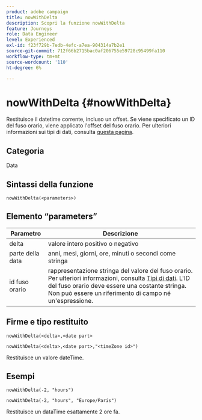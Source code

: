 ```yaml
---
product: adobe campaign
title: nowWithDelta
description: Scopri la funzione nowWithDelta
feature: Journeys
role: Data Engineer
level: Experienced
exl-id: f23f729b-7edb-4efc-a7ea-904314a7b2e1
source-git-commit: 712f66b2715bac0af206755e59728c95499fa110
workflow-type: tm+mt
source-wordcount: '110'
ht-degree: 6%

---
```


# nowWithDelta {#nowWithDelta}

Restituisce il datetime corrente, incluso un offset. Se viene specificato un ID del fuso orario, viene applicato l&#39;offset del fuso orario. Per ulteriori informazioni sui tipi di dati, consulta [questa pagina](../expression/data-types.md).

## Categoria

Data

## Sintassi della funzione

`nowWithDelta(<parameters>)`

## Elemento “parameters”

| Parametro | Descrizione |
|--- |--- |
| delta | valore intero positivo o negativo |
| parte della data | anni, mesi, giorni, ore, minuti o secondi come stringa |
| id fuso orario | rappresentazione stringa del valore del fuso orario. Per ulteriori informazioni, consulta [Tipi di dati](../expression/data-types.md). L&#39;ID del fuso orario deve essere una costante stringa. Non può essere un riferimento di campo né un&#39;espressione. |

## Firme e tipo restituito

`nowWithDelta(<delta>,<date part>`

`nowWithDelta(<delta>,<date part>,"<timeZone id>")`

Restituisce un valore dateTime.

## Esempi

`nowWithDelta(-2, "hours")`

`nowWithDelta(-2, "hours", "Europe/Paris")`

Restituisce un dataTime esattamente 2 ore fa.
